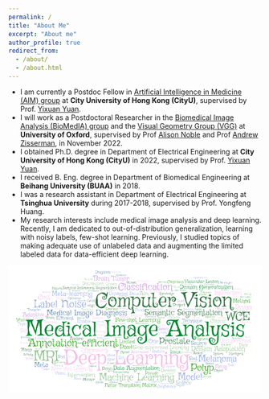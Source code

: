 ```yaml
---
permalink: /
title: "About Me"
excerpt: "About me"
author_profile: true
redirect_from: 
  - /about/
  - /about.html
---
```


* I am currently a Postdoc Fellow in <a href="http://www.ee.cityu.edu.hk/~yxyuan/index.htm" target="_blank">Artificial Intelligence in Medicine (AIM) group</a> at **City University of Hong Kong (CityU)**, supervised by Prof. <a href="http://www.ee.cityu.edu.hk/~yxyuan/people/people.htm" target="_blank">Yixuan Yuan</a>.
* I will work as a Postdoctoral Researcher in the <a href="https://eng.ox.ac.uk/biomedical-image-analysis/noble-group/#" target="_blank">Biomedical Image Analysis (BioMedIA) group</a> and the <a href="https://www.robots.ox.ac.uk/~vgg/index.html" target="_blank">Visual Geometry Group (VGG)</a> at **University of Oxford**, supervised by Prof <a href="https://eng.ox.ac.uk/people/alison-noble/" target="_blank">Alison Noble</a> and Prof <a href="https://www.robots.ox.ac.uk/~az/" target="_blank">Andrew Zisserman</a>, in November 2022.
* I obtained Ph.D. degree in Department of Electrical Engineering at **City University of Hong Kong (CityU)** in 2022, supervised by Prof. <a href="http://www.ee.cityu.edu.hk/~yxyuan/people/people.htm" target="_blank">Yixuan Yuan</a>.
* I received B. Eng. degree in Department of Biomedical Engineering at **Beihang University (BUAA)** in 2018. 
* I was a research assistant in Department of Electrical Engineering at **Tsinghua University** during 2017-2018, supervised by Prof. Yongfeng Huang. 
* My research interests include medical image analysis and deep learning. Recently, I am dedicated to out-of-distribution generalization, learning with noisy labels, few-shot learning. Previously, I studied topics of making adequate use of unlabeled data and augmenting the limited labeled data for data-efficient deep learning. 

![Words](https://github.com/Guo-Xiaoqing/Guo-Xiaoqing.github.io/raw/master/images/Word_Art.png)

